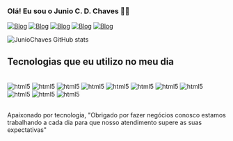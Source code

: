 
### Olá! Eu sou o Junio C. D. Chaves 🙋‍♂️

[![Blog](https://img.shields.io/website?label=Facillity.com&styler=for-the-badge&url=https://facillity.com.br)](https://facillity.com.br)
[![Blog](https://img.shields.io/badge/LinkedIn-0077B5?style=for-the-badge&logo=linkedin&logoColor=white)](https://www.linkedin.com/in/junio-cesar-devitto-chaves-315a4866/)
[![Blog](https://img.shields.io/badge/Facebook-1877F2?style=for-the-badge&logo=facebook&logoColor=white)](https://www.facebook.com/facillity.com.br)
[![Blog](https://img.shields.io/badge/Instagram-E4405F?style=for-the-badge&logo=instagram&logoColor=white)](https://www.instagram.com/facillityinformatica/)
[![Blog](https://img.shields.io/badge/YouTube-FF0000?style=for-the-badge&logo=youtube&logoColor=white)](https://www.youtube.com/channel/UCeJbUiARkSO7h_cjSG3hDfQ)

![JunioChaves GitHub stats](https://github-readme-stats.vercel.app/api?username=juniochaves&show_icons=true&theme=dracula)

## Tecnologias que eu utilizo no meu dia 
<div style="display: inline_block"><br/>
<img align="center" alt="html5" src="https://img.shields.io/badge/HTML5-E34F26?style=for-the-badge&logo=html5&logoColor=white"/>
<style="display: inline_block">
<img align="center" alt="html5" src="https://img.shields.io/badge/CSS3-1572B6?style=for-the-badge&logo=css3&logoColor=white"/>
<style="display: inline_block">
<img align="center" alt="html5" src="https://img.shields.io/badge/JavaScript-F7DF1E?style=for-the-badge&logo=javascript&logoColor=black"/>
<style="display: inline_block">
<img align="center" alt="html5" src="https://img.shields.io/badge/Node.js-43853D?style=for-the-badge&logo=node.js&logoColor=white"/>
<style="display: inline_block">
<img align="center" alt="html5" src="https://img.shields.io/badge/React-20232A?style=for-the-badge&logo=react&logoColor=61DAFB"/>
<styl"display: inline_block">
<img align="center" alt="html5" src="https://img.shields.io/badge/Python-14354C?style=for-the-badge&logo=python&logoColor=white"/>
<styl"display: inline_block">
<img align="center" alt="html5" src="https://img.shields.io/badge/Arch_Linux-1793D1?style=for-the-badge&logo=arch-linux&logoColor=white"/>
<styl"display: inline_block">
<img align="center" alt="html5" src="https://img.shields.io/badge/Windows-0078D6?style=for-the-badge&logo=windows&logoColor=white"/>
<styl"display: inline_block">
<img align="center" alt="html5" src="https://img.shields.io/badge/Amazon_AWS-FF9900?style=for-the-badge&logo=amazonaws&logoColor=white"/>
<styl"display: inline_block">
<img align="center" alt="html5" src="https://img.shields.io/badge/Wordpress-21759B?style=for-the-badge&logo=wordpress&logoColor=white"/>
<style="display: inline_block">
<img align="center" alt="html5" src="https://img.shields.io/badge/Adobe%20Photoshop-31A8FF?style=for-the-badge&logo=Adobe%20Photoshop&logoColor=black"/>
</div><br/>

Apaixonado por tecnologia, "Obrigado por fazer negócios conosco estamos trabalhando a cada dia para que nosso atendimento supere as suas expectativas"
